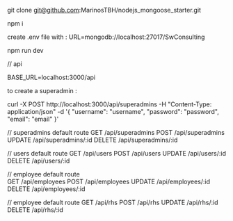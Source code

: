 git clone git@github.com:MarinosTBH/nodejs_mongoose_starter.git

npm i 

create .env file with : URL=mongodb://localhost:27017/SwConsulting

npm run dev

// api

BASE_URL=localhost:3000/api

to create a superadmin :

curl -X POST http://localhost:3000/api/superadmins -H "Content-Type: application/json" -d '{
    "username": "username",
    "password": "password",
    "email": "email"
}'

// superadmins default route
GET     /api/superadmins
POST    /api/superadmins
UPDATE  /api/superadmins/:id
DELETE  /api/superadmins/:id


// users default route
GET 	/api/users
POST 	/api/users
UPDATE	/api/users/:id
DELETE 	/api/users/:id

// employee default route  
GET     /api/employees
POST    /api/employees
UPDATE  /api/employees/:id
DELETE  /api/employees/:id

// employee default route
GET     /api/rhs
POST    /api/rhs
UPDATE  /api/rhs/:id
DELETE  /api/rhs/:id
